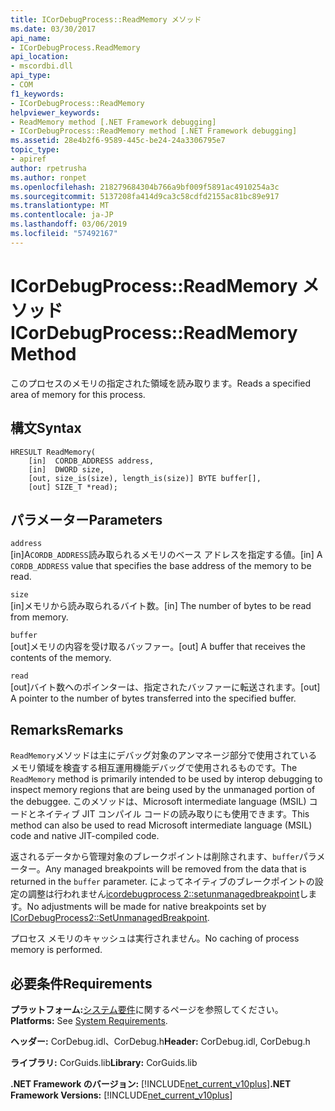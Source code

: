 ```yaml
---
title: ICorDebugProcess::ReadMemory メソッド
ms.date: 03/30/2017
api_name:
- ICorDebugProcess.ReadMemory
api_location:
- mscordbi.dll
api_type:
- COM
f1_keywords:
- ICorDebugProcess::ReadMemory
helpviewer_keywords:
- ReadMemory method [.NET Framework debugging]
- ICorDebugProcess::ReadMemory method [.NET Framework debugging]
ms.assetid: 28e4b2f6-9589-445c-be24-24a3306795e7
topic_type:
- apiref
author: rpetrusha
ms.author: ronpet
ms.openlocfilehash: 218279684304b766a9bf009f5891ac4910254a3c
ms.sourcegitcommit: 5137208fa414d9ca3c58cdfd2155ac81bc89e917
ms.translationtype: MT
ms.contentlocale: ja-JP
ms.lasthandoff: 03/06/2019
ms.locfileid: "57492167"
---
```

# <a name="icordebugprocessreadmemory-method"></a><span data-ttu-id="2bb3d-102">ICorDebugProcess::ReadMemory メソッド</span><span class="sxs-lookup"><span data-stu-id="2bb3d-102">ICorDebugProcess::ReadMemory Method</span></span>
<span data-ttu-id="2bb3d-103">このプロセスのメモリの指定された領域を読み取ります。</span><span class="sxs-lookup"><span data-stu-id="2bb3d-103">Reads a specified area of memory for this process.</span></span>  
  
## <a name="syntax"></a><span data-ttu-id="2bb3d-104">構文</span><span class="sxs-lookup"><span data-stu-id="2bb3d-104">Syntax</span></span>  
  
```  
HRESULT ReadMemory(  
    [in]  CORDB_ADDRESS address,   
    [in]  DWORD size,  
    [out, size_is(size), length_is(size)] BYTE buffer[],  
    [out] SIZE_T *read);  
```  
  
## <a name="parameters"></a><span data-ttu-id="2bb3d-105">パラメーター</span><span class="sxs-lookup"><span data-stu-id="2bb3d-105">Parameters</span></span>  
 `address`  
 <span data-ttu-id="2bb3d-106">[in]A`CORDB_ADDRESS`読み取られるメモリのベース アドレスを指定する値。</span><span class="sxs-lookup"><span data-stu-id="2bb3d-106">[in] A `CORDB_ADDRESS` value that specifies the base address of the memory to be read.</span></span>  
  
 `size`  
 <span data-ttu-id="2bb3d-107">[in]メモリから読み取られるバイト数。</span><span class="sxs-lookup"><span data-stu-id="2bb3d-107">[in] The number of bytes to be read from memory.</span></span>  
  
 `buffer`  
 <span data-ttu-id="2bb3d-108">[out]メモリの内容を受け取るバッファー。</span><span class="sxs-lookup"><span data-stu-id="2bb3d-108">[out] A buffer that receives the contents of the memory.</span></span>  
  
 `read`  
 <span data-ttu-id="2bb3d-109">[out]バイト数へのポインターは、指定されたバッファーに転送されます。</span><span class="sxs-lookup"><span data-stu-id="2bb3d-109">[out] A pointer to the number of bytes transferred into the specified buffer.</span></span>  
  
## <a name="remarks"></a><span data-ttu-id="2bb3d-110">Remarks</span><span class="sxs-lookup"><span data-stu-id="2bb3d-110">Remarks</span></span>  
 <span data-ttu-id="2bb3d-111">`ReadMemory`メソッドは主にデバッグ対象のアンマネージ部分で使用されているメモリ領域を検査する相互運用機能デバッグで使用されるものです。</span><span class="sxs-lookup"><span data-stu-id="2bb3d-111">The `ReadMemory` method is primarily intended to be used by interop debugging to inspect memory regions that are being used by the unmanaged portion of the debuggee.</span></span> <span data-ttu-id="2bb3d-112">このメソッドは、Microsoft intermediate language (MSIL) コードとネイティブ JIT コンパイル コードの読み取りにも使用できます。</span><span class="sxs-lookup"><span data-stu-id="2bb3d-112">This method can also be used to read Microsoft intermediate language (MSIL) code and native JIT-compiled code.</span></span>  
  
 <span data-ttu-id="2bb3d-113">返されるデータから管理対象のブレークポイントは削除されます、`buffer`パラメーター。</span><span class="sxs-lookup"><span data-stu-id="2bb3d-113">Any managed breakpoints will be removed from the data that is returned in the `buffer` parameter.</span></span> <span data-ttu-id="2bb3d-114">によってネイティブのブレークポイントの設定の調整は行われません[icordebugprocess 2::setunmanagedbreakpoint](../../../../docs/framework/unmanaged-api/debugging/icordebugprocess2-setunmanagedbreakpoint-method.md)します。</span><span class="sxs-lookup"><span data-stu-id="2bb3d-114">No adjustments will be made for native breakpoints set by [ICorDebugProcess2::SetUnmanagedBreakpoint](../../../../docs/framework/unmanaged-api/debugging/icordebugprocess2-setunmanagedbreakpoint-method.md).</span></span>  
  
 <span data-ttu-id="2bb3d-115">プロセス メモリのキャッシュは実行されません。</span><span class="sxs-lookup"><span data-stu-id="2bb3d-115">No caching of process memory is performed.</span></span>  
  
## <a name="requirements"></a><span data-ttu-id="2bb3d-116">必要条件</span><span class="sxs-lookup"><span data-stu-id="2bb3d-116">Requirements</span></span>  
 <span data-ttu-id="2bb3d-117">**プラットフォーム:**[システム要件](../../../../docs/framework/get-started/system-requirements.md)に関するページを参照してください。</span><span class="sxs-lookup"><span data-stu-id="2bb3d-117">**Platforms:** See [System Requirements](../../../../docs/framework/get-started/system-requirements.md).</span></span>  
  
 <span data-ttu-id="2bb3d-118">**ヘッダー:** CorDebug.idl、CorDebug.h</span><span class="sxs-lookup"><span data-stu-id="2bb3d-118">**Header:** CorDebug.idl, CorDebug.h</span></span>  
  
 <span data-ttu-id="2bb3d-119">**ライブラリ:** CorGuids.lib</span><span class="sxs-lookup"><span data-stu-id="2bb3d-119">**Library:** CorGuids.lib</span></span>  
  
 <span data-ttu-id="2bb3d-120">**.NET Framework のバージョン:** [!INCLUDE[net_current_v10plus](../../../../includes/net-current-v10plus-md.md)]</span><span class="sxs-lookup"><span data-stu-id="2bb3d-120">**.NET Framework Versions:** [!INCLUDE[net_current_v10plus](../../../../includes/net-current-v10plus-md.md)]</span></span>
